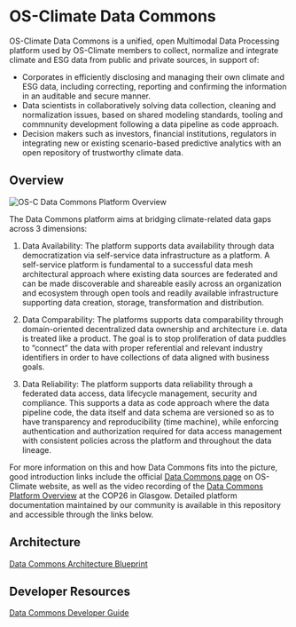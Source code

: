 # OS-Climate Data Commons

OS-Climate Data Commons is a unified, open Multimodal Data Processing platform used by OS-Climate members to collect, normalize and integrate climate and ESG data from public and private sources, in support of:

- Corporates in efficiently disclosing and managing their own climate and ESG data, including correcting, reporting and confirming the information in an auditable and secure manner.
- Data scientists in collaboratively solving data collection, cleaning and normalization issues, based on shared modeling standards, tooling and commnunity development following a data pipeline as code approach.
- Decision makers such as investors, financial institutions, regulators in integrating new or existing scenario-based predictive analytics with an open repository of trustworthy climate data.

## Overview

![OS-C Data Commons Platform Overview](../os_c_data_commons/images/architecture/COP26-Overview-Business.png)

The Data Commons platform aims at bridging climate-related data gaps across 3 dimensions:

1. Data Availability: The platform supports data availability through data democratization via self-service data infrastructure as a platform. A self-service platform is fundamental to a successful data mesh architectural approach where existing data sources are federated and can be made discoverable and shareable easily across an organization and ecosystem through open tools and readily available infrastructure supporting data creation, storage, transformation and distribution.

2. Data Comparability: The platforms supports data comparability through domain-oriented decentralized data ownership and architecture i.e. data is treated like a product. The goal is to stop proliferation of data puddles to “connect” the data with proper referential and relevant industry identifiers in order to have collections of data aligned with business goals.

3. Data Reliability: The platform supports data reliability through a federated data access, data lifecycle management, security and compliance. This supports a data as code approach where the data pipeline code, the data itself and data schema are versioned so as to have transparency and reproducibility (time machine), while enforcing authentication and authorization required for data access management with consistent policies across the platform and throughout the data lineage.

For more information on this and how Data Commons fits into the picture, good introduction links include the official [Data Commons page](https://os-climate.org/data-commons/) on OS-Climate website, as well as the video recording of the [Data Commons Platform Overview](https://vimeo.com/645282758) at the COP26 in Glasgow. Detailed platform documentation maintained by our community is available in this repository and accessible through the links below.

## Architecture

[Data Commons Architecture Blueprint](https://github.com/os-climate/os_c_data_commons/blob/main/os-c-data-commons-architecture-blueprint.md)

## Developer Resources

[Data Commons Developer Guide](https://github.com/os-climate/os_c_data_commons/blob/main/os-c-data-commons-developer-guide.md)
